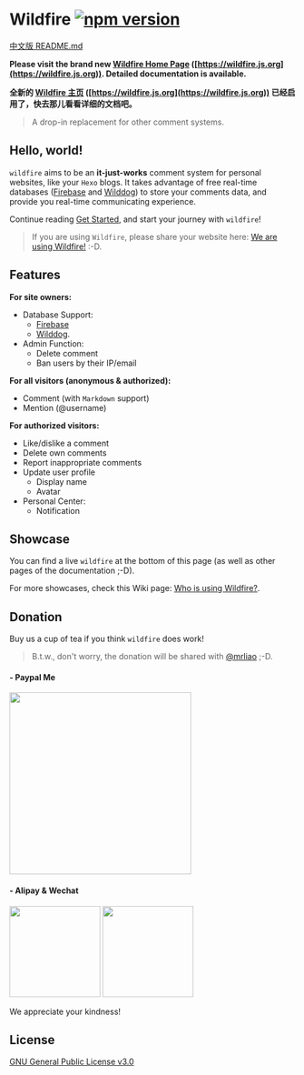 # Wildfire [![npm version](https://badge.fury.io/js/wildfire.svg)](https://badge.fury.io/js/wildfire)

[中文版 README.md](https://github.com/cheng-kang/wildfire/blob/master/README-ZH.md)

**Please visit the brand new [Wildfire Home Page](https://wildfire.js.org) ([https://wildfire.js.org](https://wildfire.js.org)). Detailed documentation is available.**

**全新的 [Wildfire 主页](https://wildfire.js.org) ([https://wildfire.js.org](https://wildfire.js.org)) 已经启用了，快去那儿看看详细的文档吧。**

> A drop-in replacement for other comment systems.

## Hello, world!

`wildfire` aims to be an **it-just-works** comment system for personal websites, like your `Hexo` blogs. It takes advantage of free real-time databases ([Firebase](https://firebase.google.com) and [Wilddog](https://wilddog.com)) to store your comments data, and provide you real-time communicating experience.


Continue reading [Get Started](https://wildfire.js.org/#/preface), and start your journey with `wildfire`!

> If you are using `Wildfire`, please share your website here: [We are using Wildfire!](https://github.com/cheng-kang/wildfire/issues/9) :-D.

## Features

**For site owners:**

- Database Support: 
  - [Firebase](https://firebase.google.com/)
  - [Wilddog](https://www.wilddog.com/).
- Admin Function: 
  - Delete comment
  - Ban users by their IP/email

**For all visitors (anonymous & authorized):**

- Comment (with `Markdown` support)
- Mention (@username)
    
**For authorized visitors:**

- Like/dislike a comment
- Delete own comments
- Report inappropriate comments
- Update user profile
  - Display name
  - Avatar
- Personal Center:
  - Notification

## Showcase

You can find a live `wildfire` at the bottom of this page (as well as other pages of the documentation ;-D).

For more showcases, check this Wiki page: [Who is using Wildfire?](https://github.com/cheng-kang/wildfire/wiki/1.-%E8%BF%99%E4%BA%9B%E7%BD%91%E7%AB%99%E6%AD%A3%E5%9C%A8%E4%BD%BF%E7%94%A8-Wildfire-%E9%87%8E%E7%81%AB%E8%AF%84%E8%AE%BA%E7%B3%BB%E7%BB%9F%EF%BC%81).

## Donation

Buy us a cup of tea if you think `wildfire` does work! 

> B.t.w., don't worry, the donation will be shared with [@mrliao](http://maliao.cn) ;-D.

#### - Paypal Me

<a href="https://www.paypal.me/chengkang" target="_blank"><img src="https://cdn.rawgit.com/cheng-kang/wildfire/5f5ee7b5/resources/donate/paypal-me.png" width="320"></a>

#### - Alipay & Wechat

<img src="https://cdn.rawgit.com/cheng-kang/wildfire/5f5ee7b5/resources/donate/alipay.jpg" width="160">
<img src="https://cdn.rawgit.com/cheng-kang/wildfire/5f5ee7b5/resources/donate/wechat.jpg" width="160">

We appreciate your kindness!

## License

[GNU General Public License v3.0](https://github.com/cheng-kang/wildfire/blob/master/LICENSE)
